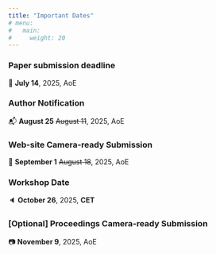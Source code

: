 ```yaml
---
title: "Important Dates"
# menu:
#   main:
#     weight: 20
---
```


### Paper submission deadline ###
🚨 __July 14__, 2025, AoE

### Author Notification ###
📬 __August 25__ ~~August 11~~, 2025, AoE

### Web-site Camera-ready Submission ###
🚨 __September 1__ ~~August 18~~, 2025, AoE

### Workshop Date ###
🔈 __October 26__, 2025, __CET__

### \[Optional\] Proceedings Camera-ready Submission ###
📷 __November 9__, 2025, AoE